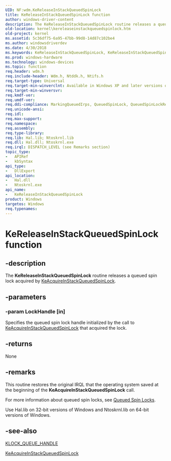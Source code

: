 ```yaml
---
UID: NF:wdm.KeReleaseInStackQueuedSpinLock
title: KeReleaseInStackQueuedSpinLock function
author: windows-driver-content
description: The KeReleaseInStackQueuedSpinLock routine releases a queued spin lock acquired by KeAcquireInStackQueuedSpinLock.
old-location: kernel\kereleaseinstackqueuedspinlock.htm
old-project: kernel
ms.assetid: 5c36df75-6a95-47bb-99d8-14d87c102be4
ms.author: windowsdriverdev
ms.date: 4/30/2018
ms.keywords: KeReleaseInStackQueuedSpinLock, KeReleaseInStackQueuedSpinLock routine [Kernel-Mode Driver Architecture], k105_1904b4b2-4f31-4061-895f-8564a1de04f6.xml, kernel.kereleaseinstackqueuedspinlock, wdm/KeReleaseInStackQueuedSpinLock
ms.prod: windows-hardware
ms.technology: windows-devices
ms.topic: function
req.header: wdm.h
req.include-header: Wdm.h, Ntddk.h, Ntifs.h
req.target-type: Universal
req.target-min-winverclnt: Available in Windows XP and later versions of Windows.
req.target-min-winversvr: 
req.kmdf-ver: 
req.umdf-ver: 
req.ddi-compliance: MarkingQueuedIrps, QueuedSpinLock, QueuedSpinLockRelease, HwStorPortProhibitedDDIs, QueuedSpinLock(storport), QueuedSpinLockRelease(storport)
req.unicode-ansi: 
req.idl: 
req.max-support: 
req.namespace: 
req.assembly: 
req.type-library: 
req.lib: Hal.lib; Ntoskrnl.lib
req.dll: Hal.dll; Ntoskrnl.exe
req.irql: DISPATCH_LEVEL (see Remarks section)
topic_type:
-	APIRef
-	kbSyntax
api_type:
-	DllExport
api_location:
-	Hal.dll
-	Ntoskrnl.exe
api_name:
-	KeReleaseInStackQueuedSpinLock
product: Windows
targetos: Windows
req.typenames: 
---
```


# KeReleaseInStackQueuedSpinLock function


## -description


The <b>KeReleaseInStackQueuedSpinLock</b> routine releases a queued spin lock acquired by <a href="https://msdn.microsoft.com/library/windows/hardware/ff551899">KeAcquireInStackQueuedSpinLock</a>.


## -parameters




### -param LockHandle [in]

Specifies the queued spin lock handle initialized by the call to <a href="https://msdn.microsoft.com/library/windows/hardware/ff551899">KeAcquireInStackQueuedSpinLock</a> that acquired the lock.


## -returns



None




## -remarks



This routine restores the original IRQL that the operating system saved at the beginning of the <b>KeAcquireInStackQueuedSpinLock</b> call.

For more information about queued spin locks, see <a href="https://msdn.microsoft.com/library/windows/hardware/ff559970">Queued Spin Locks</a>.

Use Hal.lib on 32-bit versions of Windows and Ntoskrnl.lib on 64-bit versions of Windows.




## -see-also




<a href="https://msdn.microsoft.com/library/windows/hardware/ff554247">KLOCK_QUEUE_HANDLE</a>



<a href="https://msdn.microsoft.com/library/windows/hardware/ff551899">KeAcquireInStackQueuedSpinLock</a>
 

 

